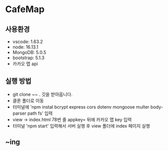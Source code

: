# CafeMap
## 사용환경
- vscode: 1.63.2
- node: 16.13.1
- MongoDB: 5.0.5
- bootstrap: 5.1.3
- 카카오 맵 api
## 실행 방법
- git clone ~~ . 깃을 받아옵니다.
- 클론 폴더로 이동
- 터미널에 'npm instal bcrypt express cors dotenv mongoose multer body-parser path fs' 입력
- view -> index.html 78번 줄 appkey= 뒤에 카카오 맵 key 입력
- 터미널 'npm start' 입력해서 서버 실행 후 view 폴더에 index 페이지 실행

## ~ing